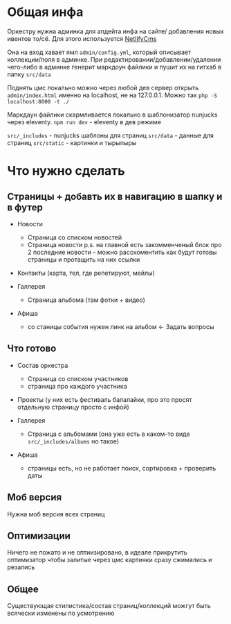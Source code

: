 # Общая инфа
Оркестру нужна админка для апдейта инфа на сайте/ добавления новых ивентов то/сё. Для этого используется [NetlifyCms](https://www.netlifycms.org/docs)

Она на вход хавает ямл `admin/config.yml`, который описывает коллекции/поля в админке. При редактировании/добавлении/удалении чего-либо в админке генерит маркдоун файлики и пушит их на гитхаб в папку `src/data`

Поднять цмс локально можно через любой дев сервер открыть `admin/index.html` именно на localhost, не на 127.0.0.1. Можно так `php -S localhost:8000 -t ./`

Маркдаун файлики скармливается локально в шаблонизатор nunjucks через eleventy.
`npm run dev` - eleventy в дев режиме


`src/_includes` - nunjucks шаблоны для страниц
`src/data`  - данные для страниц
`src/static` - картинки и тырыпыры

# Что нужно сделать
## Страницы + добавть их в навигацию в шапку и в футер
- Новости
  - Страница со списком новостей
  - Страница новости
p.s. на главной есть закомменченый блок про 2 последние новости - можно расскоментить как будут готовы страницы и протащить на них ссылки

-  Контакты (карта, тел, где репетируют, мейлы)
-  Галлерея
   -  Страница альбома (там фотки + видео)

- Афиша
  - со станицы события нужен линк на альбом <- Задать вопросы

## Что готово
- Состав оркестра
  - Страница со списком участников
  - страница про каждого участника

- Проекты (у них есть фестиваль балалайки, про это просят отдельную страницу просто с инфой)

-  Галлерея
   -  Страница с альбомами (она уже есть в каком-то виде `src/_includes/albums` но такое)

- Афиша
  - страницы есть, но не работает поиск, сортировка + проверить даты

## Моб версия
Нужна моб версия всех страниц

## Оптимизации
Ничего не пожато и не оптиизировано, в идеале прикрутить оптимизатор чтобы залитые через цмс картинки сразу сжимались и резались


## Общее
Существующая стилистика/состав страниц/коллекций можгут быть всячески изменены по усмотрению
